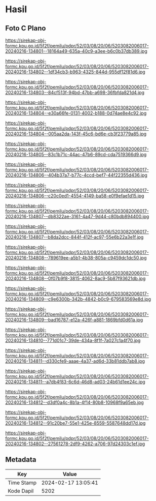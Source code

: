 # Hasil

## Foto C Plano

https://sirekap-obj-formc.kpu.go.id/5f2f/pemilu/pdpr/52/03/08/20/06/5203082006017-20240216-134801--18164a49-635a-40c9-a3ee-b6c0b37db389.jpg

https://sirekap-obj-formc.kpu.go.id/5f2f/pemilu/pdpr/52/03/08/20/06/5203082006017-20240216-134802--1df34cb3-b963-4325-844d-955df12f81d6.jpg

https://sirekap-obj-formc.kpu.go.id/5f2f/pemilu/pdpr/52/03/08/20/06/5203082006017-20240216-134803--84cf513f-94bd-47bb-a698-36fbfda821d4.jpg

https://sirekap-obj-formc.kpu.go.id/5f2f/pemilu/pdpr/52/03/08/20/06/5203082006017-20240216-134804--e30a66fe-0131-4002-b188-0d74ae8e4c92.jpg

https://sirekap-obj-formc.kpu.go.id/5f2f/pemilu/pdpr/52/03/08/20/06/5203082006017-20240216-134804--005aa2da-143f-45c6-bd6e-cb3f23779a85.jpg

https://sirekap-obj-formc.kpu.go.id/5f2f/pemilu/pdpr/52/03/08/20/06/5203082006017-20240216-134805--83c1b71c-44ac-47b6-89cd-cda7519366d9.jpg

https://sirekap-obj-formc.kpu.go.id/5f2f/pemilu/pdpr/52/03/08/20/06/5203082006017-20240216-134806--404b37a7-b77c-4ccd-bef7-44f22355d436.jpg

https://sirekap-obj-formc.kpu.go.id/5f2f/pemilu/pdpr/52/03/08/20/06/5203082006017-20240216-134806--c20c0ed1-4554-4149-ba58-e0f9efae1d15.jpg

https://sirekap-obj-formc.kpu.go.id/5f2f/pemilu/pdpr/52/03/08/20/06/5203082006017-20240216-134807--db8322ae-3161-4a47-9d44-c80bdb894400.jpg

https://sirekap-obj-formc.kpu.go.id/5f2f/pemilu/pdpr/52/03/08/20/06/5203082006017-20240216-134807--b8da2dcc-844f-412f-ac97-55e6b22a3e1f.jpg

https://sirekap-obj-formc.kpu.go.id/5f2f/pemilu/pdpr/52/03/08/20/06/5203082006017-20240216-134808--789619ee-a5b1-4b38-805a-c9459dc1dc50.jpg

https://sirekap-obj-formc.kpu.go.id/5f2f/pemilu/pdpr/52/03/08/20/06/5203082006017-20240216-134808--0f07b9f8-3815-4062-8ac9-5b87f93621db.jpg

https://sirekap-obj-formc.kpu.go.id/5f2f/pemilu/pdpr/52/03/08/20/06/5203082006017-20240216-134809--c9e6300b-342b-4842-b0c9-679583569e8d.jpg

https://sirekap-obj-formc.kpu.go.id/5f2f/pemilu/pdpr/52/03/08/20/06/5203082006017-20240216-134809--bad16787-e12a-426f-a881-1869bfd0d61a.jpg

https://sirekap-obj-formc.kpu.go.id/5f2f/pemilu/pdpr/52/03/08/20/06/5203082006017-20240216-134810--771d01c7-39de-434a-8f1f-7a027c1a4f70.jpg

https://sirekap-obj-formc.kpu.go.id/5f2f/pemilu/pdpr/52/03/08/20/06/5203082006017-20240216-134811--d330cfe9-aaae-4a37-ad6d-33b81ddb7ab8.jpg

https://sirekap-obj-formc.kpu.go.id/5f2f/pemilu/pdpr/52/03/08/20/06/5203082006017-20240216-134811--a7db4f83-6c6d-46d8-ad03-24b61d1ee24c.jpg

https://sirekap-obj-formc.kpu.go.id/5f2f/pemilu/pdpr/52/03/08/20/06/5203082006017-20240216-134812--d3df0a4c-8b1a-4f14-80b8-10968f9a65eb.jpg

https://sirekap-obj-formc.kpu.go.id/5f2f/pemilu/pdpr/52/03/08/20/06/5203082006017-20240216-134812--91c20be7-55e1-425e-8559-5587648dd17d.jpg

https://sirekap-obj-formc.kpu.go.id/5f2f/pemilu/pdpr/52/03/08/20/06/5203082006017-20240216-134802--27561278-2df9-4262-a706-97d24303c1ef.jpg


## Metadata

| Key        | Value               |
| ---------- | ------------------- |
| Time Stamp | 2024-02-17 13:05:41 |
| Kode Dapil | 5202                |



